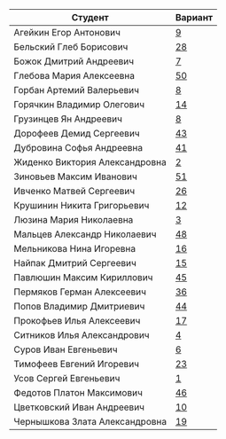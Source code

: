 | **Студент** | **Вариант**|
|-------------|------------|
| Агейкин Егор Антонович | [9](./tasks/9) |
| Бельский Глеб Борисович | [28](./tasks/28) |
| Божок Дмитрий Андреевич | [7](./tasks/7) |
| Глебова Мария Алексеевна | [50](./tasks/50) |
| Горбан Артемий Валерьевич | [8](./tasks/8) |
| Горячкин Владимир Олегович | [14](./tasks/14) |
| Грузинцев Ян Андреевич | [8](./tasks/8) |
| Дорофеев Демид Сергеевич | [43](./tasks/43) |
| Дубровина Софья Андреевна | [41](./tasks/41) |
| Жиденко Виктория Александровна | [2](./tasks/2) |
| Зиновьев Максим Иванович | [51](./tasks/51) |
| Ивченко Матвей Сергеевич | [26](./tasks/26) |
| Крушинин Никита Григорьевич | [12](./tasks/12) |
| Люзина Мария Николаевна | [3](./tasks/3) |
| Мальцев Александр Николаевич | [48](./tasks/48) |
| Мельникова Нина Игоревна | [16](./tasks/16) |
| Найпак Дмитрий Сергеевич | [15](./tasks/15) |
| Павлюшин Максим Кириллович | [45](./tasks/45) |
| Пермяков Герман Алексеевич | [36](./tasks/36) |
| Попов Владимир Дмитриевич | [44](./tasks/44) |
| Прокофьев Илья Алексеевич | [17](./tasks/17) |
| Ситников Илья Александрович | [4](./tasks/4) |
| Суров Иван Евгеньевич | [6](./tasks/6) |
| Тимофеев Евгений Игоревич | [23](./tasks/23) |
| Усов Сергей Евгеньевич | [1](./tasks/1) |
| Федотов Платон Максимович | [46](./tasks/46) |
| Цветковский Иван Андреевич | [10](./tasks/10) |
| Чернышкова Злата Александровна | [19](./tasks/19) |

